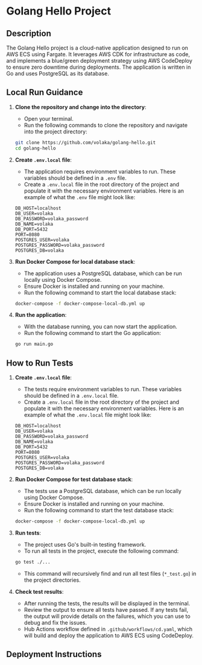 # Golang Hello Project

## Description

The Golang Hello project is a cloud-native application designed to run on AWS ECS using Fargate. It leverages AWS CDK for infrastructure as code, and implements a blue/green deployment strategy using AWS CodeDeploy to ensure zero downtime during deployments. The application is written in Go and uses PostgreSQL as its database.

## Local Run Guidance

1. **Clone the repository and change into the directory**:
    - Open your terminal.
    - Run the following commands to clone the repository and navigate into the project directory:
    ```sh
    git clone https://github.com/volaka/golang-hello.git
    cd golang-hello
    ```

2. **Create `.env.local` file**:
    - The application requires environment variables to run. These variables should be defined in a `.env` file.
    - Create a `.env.local` file in the root directory of the project and populate it with the necessary environment variables. Here is an example of what the `.env` file might look like:
    ```plaintext
    DB_HOST=localhost
    DB_USER=volaka
    DB_PASSWORD=volaka_password
    DB_NAME=volaka
    DB_PORT=5432
    PORT=8080
    POSTGRES_USER=volaka
    POSTGRES_PASSWORD=volaka_password
    POSTGRES_DB=volaka
    ```

3. **Run Docker Compose for local database stack**:
    - The application uses a PostgreSQL database, which can be run locally using Docker Compose.
    - Ensure Docker is installed and running on your machine.
    - Run the following command to start the local database stack:
    ```sh
    docker-compose -f docker-compose-local-db.yml up
    ```

4. **Run the application**:
    - With the database running, you can now start the application.
    - Run the following command to start the Go application:
    ```sh
    go run main.go
    ```

## How to Run Tests

1. **Create `.env.local` file**:
    - The tests require environment variables to run. These variables should be defined in a `.env.local` file.
    - Create a `.env.local` file in the root directory of the project and populate it with the necessary environment variables. Here is an example of what the `.env.local` file might look like:
    ```plaintext
    DB_HOST=localhost
    DB_USER=volaka
    DB_PASSWORD=volaka_password
    DB_NAME=volaka
    DB_PORT=5432
    PORT=8080
    POSTGRES_USER=volaka
    POSTGRES_PASSWORD=volaka_password
    POSTGRES_DB=volaka
    ```

2. **Run Docker Compose for test database stack**:
    - The tests use a PostgreSQL database, which can be run locally using Docker Compose.
    - Ensure Docker is installed and running on your machine.
    - Run the following command to start the test database stack:
    ```sh
    docker-compose -f docker-compose-local-db.yml up
    ```

3. **Run tests**:
    - The project uses Go's built-in testing framework.
    - To run all tests in the project, execute the following command:
    ```sh
    go test ./...
    ```
    - This command will recursively find and run all test files (`*_test.go`) in the project directories.

4. **Check test results**:
    - After running the tests, the results will be displayed in the terminal.
    - Review the output to ensure all tests have passed. If any tests fail, the output will provide details on the failures, which you can use to debug and fix the issues. 
    - Hub Actions workflow defined in `.github/workflows/cd.yaml`, which will build and deploy the application to AWS ECS using CodeDeploy.

## Deployment Instructions

